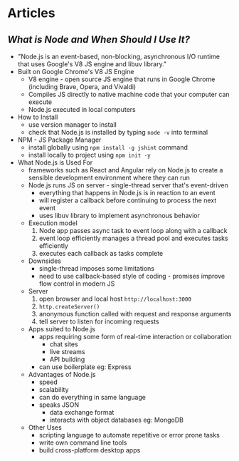 # Articles 

## *What is Node and When Should I Use It?*

* "Node.js is an event-based, non-blocking, asynchronous I/O runtime that uses Google's V8 JS engine and libuv library."
* Built on Google Chrome's V8 JS Engine
    * V8 engine - open source JS engine that runs in Google Chrome (including Brave, Opera, and Vivaldi)
    * Compiles JS directly to native machine code that your computer can execute
    * Node.js executed in local computers
* How to Install
    * use version manager to install
    * check that Node.js is installed by typing `node -v` into terminal
* NPM - JS Package Manager
    * install globally using `npm install -g jshint` command
    * install locally to project using `npm init -y`
* What Node.js is Used For
    * frameworks such as React and Angular rely on Node.js to create a sensible development environment where they can run
    * Node.js runs JS on server - single-thread server that's event-driven
        * everything that happens in Node.js is in reaction to an event
        * will register a callback before continuing to process the next event
        * uses libuv library to implement asynchronous behavior 
    * Execution model
        1) Node app passes async task to event loop along with a callback
        1) event loop efficiently manages a thread pool and executes tasks efficiently
        1) executes each callback as tasks complete
    * Downsides
        * single-thread imposes some limitations
        * need to use callback-based style of coding - promises improve flow control in modern JS
    * Server
        1) open browser and local host `http://localhost:3000`
        1) `http.createServer()` 
        1) anonymous function called with request and response arguments
        1) tell server to listen for incoming requests
    * Apps suited to Node.js
        * apps requiring some form of real-time interaction or collaboration
            * chat sites
            * live streams
            * API building
        * can use boilerplate eg: Express
    * Advantages of Node.js
        * speed
        * scalability
        * can do everything in same language
        * speaks JSON
            * data exchange format
            * interacts with object databases eg: MongoDB
    * Other Uses
        * scripting language to automate repetitive or error prone tasks 
        * write own command line tools
        * build cross-platform desktop apps
